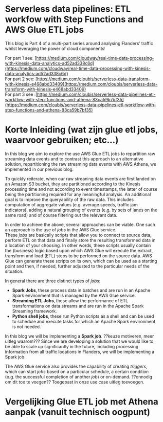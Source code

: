 # Serverless data pipelines: ETL workfow with Step Functions and AWS Glue ETL jobs
This blog is Part 4 of a multi-part series around analysing Flanders’ traffic whilst leveraging the power of cloud components!

For part 1 see: [https://medium.com/cloudway/real-time-data-processing-with-kinesis-data-analytics-ad52ad338c6d](https://medium.com/cloudway/real-time-data-processing-with-kinesis-data-analytics-ad52ad338c6d)  
For part 2 see: [https://medium.com/cloubis/serverless-data-transform-with-kinesis-e468abd33409](https://medium.com/cloubis/serverless-data-transform-with-kinesis-e468abd33409)   
For part 3 see :[https://medium.com/cloubis/serverless-data-pipelines-etl-workflow-with-step-functions-and-athena-83ca59b7bf35](https://medium.com/cloubis/serverless-data-pipelines-etl-workflow-with-step-functions-and-athena-83ca59b7bf35)

# Korte Inleiding (wat zijn glue etl jobs, waarvoor gebruiken; etc…)
In this blog we aim to explore the use AWS Glue ETL jobs to repartition raw streaming data events and to contrast this approach to an alternative solution, repartitioning the raw streaming data events with AWS Athena, we implemented in our previous blog.

To quickly reiterate, when our raw streaning data events are first landed on an Amazon S3 bucket, they are partitioned according to the Kinesis processing time and not according to event timestamps, the latter of course being the partitioning required for any meaningful analysis. An additional goal is to improve the queryability of the raw data. This includes computation of aggregate values (e.g. average speeds, traffic jam indicators), adding a natural grouping of events (e.g. by sets of lanes on the same road) and of course filtering out the relevant data.        

In order to achieve the above, several approaches can be viable. One such an approach is the use of *jobs* in the AWS Glue service.  
These *jobs* are basically scripts that allow you to connect to source data, perform ETL on that data and finally store the resulting transformed data in a location of your choosing. In other words, these scripts usually contain the (business) logic based upon which AWS Glue will execute the extract, transform and load (ETL) steps to be performed on the source data. AWS Glue can generate these scripts on its own, which can be used as a starting point and then, if needed, further adjusted to the particular needs of the situation.

In general there are three distinct types of *jobs*:
 * **Spark Jobs**, these process data in batches and are run in an Apache Spark environment that is managed by the AWS Glue service.
 * **Streaming ETL Jobs**, these allow the performance of ETL transformations on data streams and are run in the Apache Spark Streaming framework.
 * **Python shell jobs**, these run Python scripts as a shell and can be used to schedule and execute tasks for which an Apache Spark environment is not needed.    

In this blog we will be implementing a **Spark job**. ??keuze motiveren, meer uitleg waarom??? Since we are developing a solution that we would like to be able to scale up significantly in the future, including processing information from all traffic locations in Flanders, we will be implementing a Spark job

The AWS Glue service also provides the capability of creating *triggers*, which can start *jobs* based on a particular schedule, a certain condition (e.g. the successful completion of another *job*) or on-demand. ??onnodig om dit toe te voegen?? Toegepast in onze use case uitleg toevoegen.

# Vergelijking Glue ETL job met Athena aanpak (vanuit technisch oogpunt)



 

